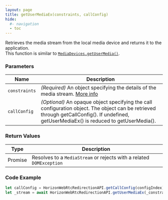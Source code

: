 ```yaml
---
layout: page
title: getUserMediaEx(constraints, callConfig)
hide:
  #- navigation
  - toc
---
```


Retrieves the media stream from the local media device and returns it to the application.  
This function is similar to [`MediaDevices.getUserMedia()`](https://developer.mozilla.org/en-US/docs/Web/API/MediaDevices/getUserMedia).

### Parameters

| Name        | Description |
|-------------|-------------|
| `constraints` | *(Required)* An object specifying the details of the media stream. [More info](https://developer.mozilla.org/en-US/docs/Web/API/MediaDevices/getUserMedia#parameters) |
| `callConfig` | *(Optional)* An opaque object specifying the call configuration object. The object can be retrieved through getCallConfig(). If undefined, getUserMediaEx() is reduced to getUserMedia(). |

### Return Values
| Type    | Description |
|---------|-------------|
| Promise | Resolves to a `MediaStream` or rejects with a related `DOMException` |

### Code Example
```js
let callConfig = HorizonWebRtcRedirectionAPI.getCallConfig(configIndex);
let _stream = await HorizonWebRtcRedirectionAPI.getUserMediaEx(_constraints, callConfig);
```